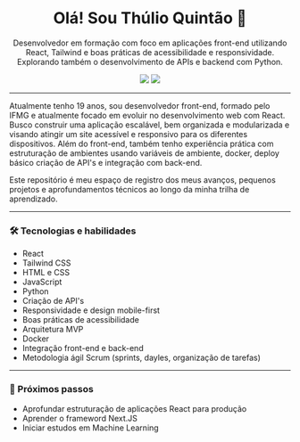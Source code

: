 <h1 align="center">Olá! Sou Thúlio Quintão 👋</h1>

<p align="center">
Desenvolvedor em formação com foco em aplicações front-end utilizando React, Tailwind e boas práticas de acessibilidade e responsividade.  
Explorando também o desenvolvimento de APIs e backend com Python.
</p>

<p align="center">
  <a href="https://www.linkedin.com/in/thulioquintao"><img src="https://img.shields.io/badge/LinkedIn-0077B5?style=flat&logo=linkedin&logoColor=white"/></a>
  <a href="mailto:thulioqtech@gmail.com"><img src="https://img.shields.io/badge/Gmail-D14836?style=flat&logo=gmail&logoColor=white"/></a>
</p>

---

Atualmente tenho 19 anos, sou desenvolvedor front-end, formado pelo IFMG e atualmente focado em evoluir no desenvolvimento web com React. Busco construir uma aplicação escalável, bem organizada e modularizada e visando atingir um site acessível e responsivo para os diferentes dispositivos. Além do front-end, também tenho experiência prática com estruturação de ambientes usando variáveis de ambiente, docker, deploy básico criação de API's e integração com back-end.

Este repositório é meu espaço de registro dos meus avanços, pequenos projetos e aprofundamentos técnicos ao longo da minha trilha de aprendizado.

---

### 🛠 Tecnologias e habilidades

- React
- Tailwind CSS
- HTML e CSS
- JavaScript 
- Python
- Criação de API's
- Responsividade e design mobile-first
- Boas práticas de acessibilidade
- Arquitetura MVP 
- Docker 
- Integração front-end e back-end
- Metodologia ágil Scrum (sprints, dayles, organização de tarefas)

---

### 🎯 Próximos passos 

- Aprofundar estruturação de aplicações React para produção  
- Aprender o frameword Next.JS
- Iniciar estudos em Machine Learning
